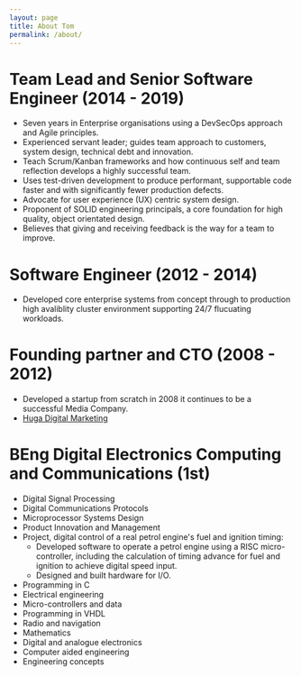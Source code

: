 ```yaml
---
layout: page
title: About Tom
permalink: /about/
---
```

# Team Lead and Senior Software Engineer (2014 - 2019)
 * Seven years in Enterprise organisations using a DevSecOps approach and Agile principles.
 * Experienced servant leader; guides team approach to customers, system design, technical debt and innovation.
 * Teach Scrum/Kanban frameworks and how continuous self and team reflection develops a highly successful team.
 * Uses test-driven development to produce performant, supportable code faster and with significantly fewer production defects.
 * Advocate for user experience (UX) centric system design.
 * Proponent of SOLID engineering principals, a core foundation for high quality, object orientated design.
 * Believes that giving and receiving feedback is the way for a team to improve.

# Software Engineer (2012 - 2014)
 * Developed core enterprise systems from concept through to production high avaliblity cluster environment supporting 24/7 flucuating workloads.

# Founding partner and CTO (2008 - 2012)
 * Developed a startup from scratch in 2008 it continues to be a successful Media Company.
 * [Huga Digital Marketing](https://hugadigitalmarketing.com)
 
# BEng Digital Electronics Computing and Communications (1st)
* Digital Signal Processing
* Digital Communications Protocols
* Microprocessor Systems Design
* Product Innovation and Management
* Project, digital control of a real petrol engine's fuel and ignition timing:
	* Developed software to operate a petrol engine using a RISC micro-controller, including the calculation of timing advance for fuel and ignition to achieve digital speed input.
	* Designed and built hardware for I/O.
* Programming in C
* Electrical engineering
* Micro-controllers and data
* Programming in VHDL
* Radio and navigation
* Mathematics
* Digital and analogue electronics
* Computer aided engineering
* Engineering concepts